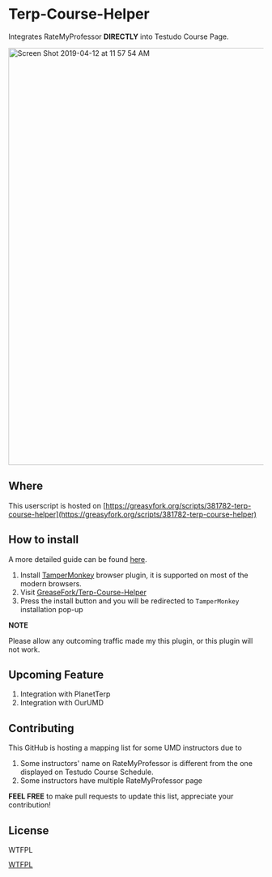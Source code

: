 # Terp-Course-Helper

Integrates RateMyProfessor **DIRECTLY** into Testudo Course Page.

<img width="824" alt="Screen Shot 2019-04-12 at 11 57 54 AM" src="https://user-images.githubusercontent.com/4535844/56050584-46363000-5d1a-11e9-876c-5a8e6b2bdd14.png">

## Where

This userscript is hosted on [https://greasyfork.org/scripts/381782-terp-course-helper](https://greasyfork.org/scripts/381782-terp-course-helper)

## How to install

A more detailed guide can be found [here](https://greasyfork.org/).

1. Install [TamperMonkey](https://tampermonkey.net/) browser plugin, it is supported on most of the modern browsers.
2. Visit [GreaseFork/Terp-Course-Helper](https://greasyfork.org/scripts/381782-terp-course-guide)
3. Press the install button and you will be redirected to `TamperMonkey` installation pop-up

**NOTE**

Please allow any outcoming traffic made my this plugin, or this plugin will not work.

## Upcoming Feature

1. Integration with PlanetTerp
2. Integration with OurUMD

## Contributing

This GitHub is hosting a mapping list for some UMD instructors due to

1. Some instructors' name on RateMyProfessor is different from the one displayed on Testudo Course Schedule.
2. Some instructors have multiple RateMyProfessor page

**FEEL FREE** to make pull requests to update this list, appreciate your contribution!

## License

<a href="http://www.wtfpl.net/"><img src="http://www.wtfpl.net/wp-content/uploads/2012/12/wtfpl-badge-4.png" width="80" height="15" alt="WTFPL" /></a>
       
[WTFPL](http://www.wtfpl.net/)
